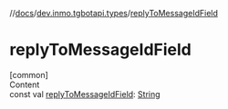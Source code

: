//[docs](../../index.md)/[dev.inmo.tgbotapi.types](index.md)/[replyToMessageIdField](reply-to-message-id-field.md)



# replyToMessageIdField  
[common]  
Content  
const val [replyToMessageIdField](reply-to-message-id-field.md): [String](https://kotlinlang.org/api/latest/jvm/stdlib/kotlin/-string/index.html)  



